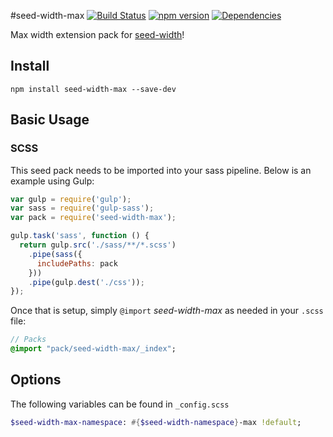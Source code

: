 #seed-width-max [![Build Status](https://travis-ci.org/helpscout/seed-width-max.svg?branch=master)](https://travis-ci.org/helpscout/seed-width-max) [![npm version](https://badge.fury.io/js/seed-width-max.svg)](https://badge.fury.io/js/seed-width-max) [![Dependencies](https://david-dm.org/helpscout/seed-width-max.svg)](https://david-dm.org/helpscout/seed-width-max)

Max width extension pack for [seed-width](https://github.com/helpscout/seed-width)!

## Install
```
npm install seed-width-max --save-dev
```


## Basic Usage

### SCSS
This seed pack needs to be imported into your sass pipeline. Below is an example using Gulp:


```javascript
var gulp = require('gulp');
var sass = require('gulp-sass');
var pack = require('seed-width-max');

gulp.task('sass', function () {
  return gulp.src('./sass/**/*.scss')
    .pipe(sass({
      includePaths: pack
    }))
    .pipe(gulp.dest('./css'));
});
```

Once that is setup, simply `@import` *seed-width-max* as needed in your `.scss` file:

```sass
// Packs
@import "pack/seed-width-max/_index";
```

## Options

The following variables can be found in `_config.scss`

```sass
$seed-width-max-namespace: #{$seed-width-namespace}-max !default;
```
